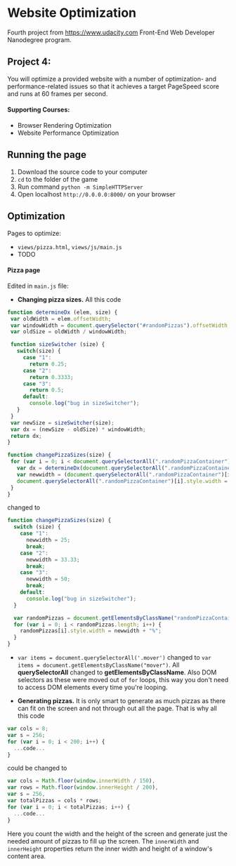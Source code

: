 # Website Optimization

Fourth project from https://www.udacity.com Front-End Web Developer Nanodegree program.

## Project 4:

You will optimize a provided website with a number of optimization- and performance-related issues so that it achieves a target PageSpeed score and runs at 60 frames per second.

#### Supporting Courses:
* Browser Rendering Optimization
* Website Performance Optimization

## Running the page
1. Download the source code to your computer
2. `cd` to the folder of the game
3. Run command `python -m SimpleHTTPServer`
4. Open localhost `http://0.0.0.0:8000/` on your browser

## Optimization
Pages to optimize:
* `views/pizza.html`, `views/js/main.js`
* TODO

#### Pizza page
Edited in `main.js` file:
* __Changing pizza sizes.__ All this code
```javascript
function determineDx (elem, size) {
 var oldWidth = elem.offsetWidth;
 var windowWidth = document.querySelector("#randomPizzas").offsetWidth;
 var oldSize = oldWidth / windowWidth;

 function sizeSwitcher (size) {
   switch(size) {
     case "1":
       return 0.25;
     case "2":
       return 0.3333;
     case "3":
       return 0.5;
     default:
       console.log("bug in sizeSwitcher");
   }
 }
 var newSize = sizeSwitcher(size);
 var dx = (newSize - oldSize) * windowWidth;
 return dx;
}

function changePizzaSizes(size) {
 for (var i = 0; i < document.querySelectorAll(".randomPizzaContainer").length; i++) {
   var dx = determineDx(document.querySelectorAll(".randomPizzaContainer")[i], size);
   var newwidth = (document.querySelectorAll(".randomPizzaContainer")[i].offsetWidth + dx) + 'px';
   document.querySelectorAll(".randomPizzaContainer")[i].style.width = newwidth;
 }
}
```
changed to
```javascript
function changePizzaSizes(size) {
  switch (size) {
    case "1":
      newwidth = 25;
      break;
    case "2":
      newwidth = 33.33;
      break;
    case "3":
      newwidth = 50;
      break;
    default:
      console.log("bug in sizeSwitcher");
  }

  var randomPizzas = document.getElementsByClassName("randomPizzaContainer");
  for (var i = 0; i < randomPizzas.length; i++) {
    randomPizzas[i].style.width = newwidth + "%";
  }
}
```

* `var items = document.querySelectorAll('.mover')` changed to  `var items = document.getElementsByClassName("mover")`. All __querySelectorAll__ changed to __getElementsByClassName__. Also DOM selectors as these were moved out of `for` loops, this way you don't need to access DOM elements every time you're looping.

* __Generating pizzas.__ It is only smart to generate as much pizzas as there can fit on the screen and not through out all the page. That is why all this code
```javascript
var cols = 8;
var s = 256;
for (var i = 0; i < 200; i++) {
  ...code...
}
```
could be changed to
```javascript
var cols = Math.floor(window.innerWidth / 150),
var rows = Math.floor(window.innerHeight / 200),
var s = 256,
var totalPizzas = cols * rows;
for (var i = 0; i < totalPizzas; i++) {
  ...code...
}
```
Here you count the width and the height of the screen and generate just the needed amount of pizzas to fill up the screen. The `innerWidth` and `innerHeight` properties return the inner width and height of a window's content area.
